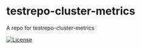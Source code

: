 # testrepo-cluster-metrics

A repo for testrepo-cluster-metrics

[![License](https://img.shields.io/github/license/seankhliao/testrepo-cluster-metrics.svg?style=flat-square)](LICENSE)
